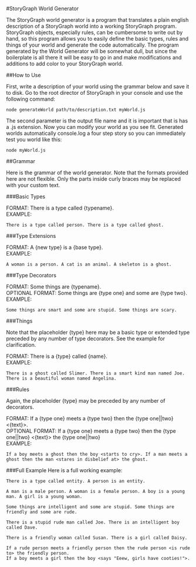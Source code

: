 #StoryGraph World Generator

The StoryGraph world generator is a program that translates a plain english description of a StoryGraph world into a working StoryGraph program. StoryGraph objects, especially rules, can be cumbersome to write out by hand, so this program allows you to easily define the basic types, rules and things of your world and generate the code automatically. The program generated by the World Generator will be somewhat dull, but since the boilerplate is all there it will be easy to go in and make modifications and additions to add color to your StoryGraph world.

##How to Use

First, write a description of your world using the grammar below and save it to disk. Go to the root director of StoryGraph in your console and use the following command:
```shell
node generateWorld path/to/description.txt myWorld.js
```
The second parameter is the output file name and it is important that is has a .js extension. Now you can modify your world as you see fit. Generated worlds automatically console.log a four step story so you can immediately test you world like this:
```shell
node myWorld.js
```

##Grammar

Here is the grammar of the world generator. Note that the formats provided here are not flexible. Only the parts inside curly braces may be replaced with your custom text.

###Basic Types

FORMAT: There is a type called {typename}.  
EXAMPLE: 
```code
There is a type called person. There is a type called ghost.
```

###Type Extensions

FORMAT: A {new type} is a {base type}.  
EXAMPLE: 
```code
A woman is a person. A cat is an animal. A skeleton is a ghost.
```

###Type Decorators

FORMAT: Some things are {typename}.  
OPTIONAL FORMAT: Some things are {type one} and some are {type two}.  
EXAMPLE: 
```code
Some things are smart and some are stupid. Some things are scary.
```

###Things

Note that the placeholder {type} here may be a basic type or extended type preceded by any number of type decorators. See the example for clarification. 

FORMAT: There is a {type} called {name}.  
EXAMPLE: 
```code
There is a ghost called Slimer. There is a smart kind man named Joe. There is a beautiful woman named Angelina.
```

###Rules

Again, the placeholder {type} may be preceded by any number of decorators.

FORMAT: If a {type one} meets a {type two} then the {type one||two} <{text}>.  
OPTIONAL FORMAT: If a {type one} meets a {type two} then the {type one||two} <{text}> the {type one||two}  
EXAMPLE: 
```code
If a boy meets a ghost then the boy <starts to cry>. If a man meets a ghost then the man <stares in disbelief at> the ghost.
```

###Full Example
Here is a full working example:
```code
There is a type called entity. A person is an entity. 

A man is a male person. A woman is a female person. A boy is a young man. A girl is a young woman. 

Some things are intelligent and some are stupid. Some things are friendly and some are rude.

There is a stupid rude man called Joe. There is an intelligent boy called Dave. 

There is a friendly woman called Susan. There is a girl called Daisy.

If a rude person meets a friendly person then the rude person <is rude to> the friendly person.
If a boy meets a girl then the boy <says "Eeew, girls have cooties!">.
```
